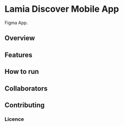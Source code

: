 # Lamia Discover Mobile App
Figma App.

## Overview

## Features 

## How to run

## Collaborators

## Contributing

### Licence
